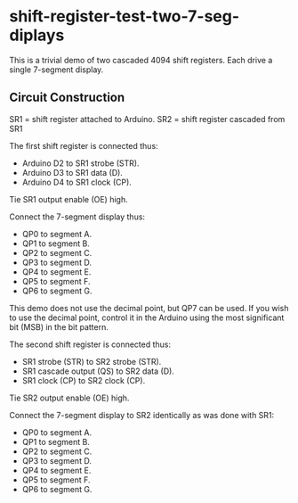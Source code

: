 shift-register-test-two-7-seg-diplays
=====================================

This is a trivial demo of two cascaded 4094 shift registers. 
Each drive a single 7-segment display.

Circuit Construction
--------------------

SR1 = shift register attached to Arduino.
SR2 = shift register cascaded from SR1

The first shift register is connected thus:

* Arduino D2 to SR1 strobe (STR).
* Arduino D3 to SR1 data (D).
* Arduino D4 to SR1 clock (CP).

Tie SR1 output enable (OE) high.

Connect the 7-segment display thus: 

* QP0 to segment A.
* QP1 to segment B.
* QP2 to segment C.
* QP3 to segment D.
* QP4 to segment E.
* QP5 to segment F.
* QP6 to segment G.

This demo does not use the decimal point, but QP7 can be used.
If you wish to use the decimal point, control it in the Arduino using the most significant bit (MSB) in the bit pattern.

The second shift register is connected thus:

* SR1 strobe (STR) to SR2 strobe (STR). 
* SR1 cascade output (QS) to SR2 data (D).
* SR1 clock (CP) to SR2 clock (CP).

Tie SR2 output enable (OE) high.

Connect the 7-segment display to SR2 identically as was done with SR1:

* QP0 to segment A.
* QP1 to segment B.
* QP2 to segment C.
* QP3 to segment D.
* QP4 to segment E.
* QP5 to segment F.
* QP6 to segment G.

